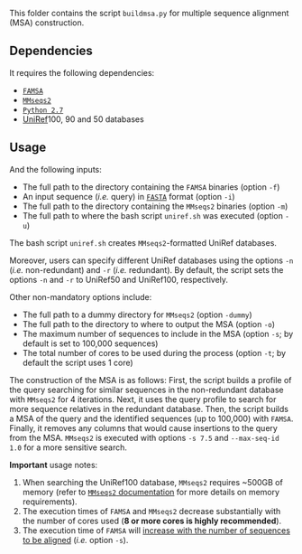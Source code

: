 This folder contains the script `buildmsa.py` for multiple sequence alignment (MSA) construction.

## Dependencies
It requires the following dependencies:
* [`FAMSA`](http://sun.aei.polsl.pl/REFRESH/famsa)
* [`MMseqs2`](https://github.com/soedinglab/mmseqs2)
* [`Python 2.7`](https://www.python.org/download/releases/2.7/)
* [UniRef](https://www.uniprot.org/help/uniref)100, 90 and 50 databases

## Usage
And the following inputs:
* The full path to the directory containing the `FAMSA` binaries (option `-f`)
* An input sequence (*i.e.* query) in [`FASTA`](https://en.wikipedia.org/wiki/FASTA_format) format (option `-i`)
* The full path to the directory containing the `MMseqs2` binaries (option `-m`)
* The full path to where the bash script `uniref.sh` was executed (option `-u`)

The bash script `uniref.sh` creates `MMseqs2`-formatted UniRef databases.

Moreover, users can specify different UniRef databases using the options `-n` (*i.e.* non-redundant) and `-r` (*i.e.* redundant). By default, the script sets the options `-n` and `-r` to UniRef50 and UniRef100, respectively.

Other non-mandatory options include:
* The full path to a dummy directory for `MMseqs2` (option `-dummy`)
* The full path to the directory to where to output the MSA (option `-o`)
* The maximum number of sequences to include in the MSA (option `-s`; by default is set to 100,000 sequences)
* The total number of cores to be used during the process (option `-t`; by default the script uses 1 core)

The construction of the MSA is as follows: First, the script builds a profile of the query searching for similar sequences in the non-redundant database with `MMseqs2` for 4 iterations. Next, it uses the query profile to search for more sequence relatives in the redundant database. Then, the script builds a MSA of the query and the identified sequences (up to 100,000) with `FAMSA`. Finally, it removes any columns that would cause insertions to the query from the MSA. `MMseqs2` is executed with options `-s 7.5` and `--max-seq-id 1.0` for a more sensitive search.

**Important** usage notes:
1) When searching the UniRef100 database, `MMseqs2` requires ~500GB of memory (refer to [`MMseqs2` documentation](https://github.com/soedinglab/mmseqs2/wiki#memory-consumption) for more details on memory requirements).
2) The execution times of `FAMSA` and `MMseqs2` decrease substantially with the number of cores used (**8 or more cores is highly recommended**).
3) The execution time of `FAMSA` will [increase with the number of sequences to be aligned](https://www.nature.com/articles/srep33964/figures/3) (*i.e.* option `-s`).